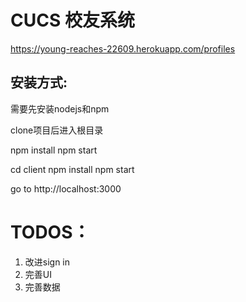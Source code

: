 # CUCS 校友系统

https://young-reaches-22609.herokuapp.com/profiles


## 安装方式:

需要先安装nodejs和npm

clone项目后进入根目录

npm install
npm start

cd client
npm install
npm start

go to http://localhost:3000

# TODOS：
1. 改进sign in
3. 完善UI
4. 完善数据
